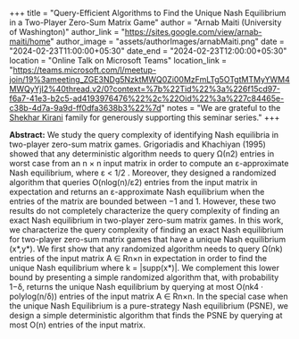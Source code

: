 +++
title = "Query-Efficient Algorithms to Find the Unique Nash Equilibrium in a Two-Player Zero-Sum Matrix Game"
author = "Arnab Maiti (University of Washington)"
author_link = "https://sites.google.com/view/arnab-maiti/home"
author_image = "assets/authorImages/arnabMaiti.png"
date = "2024-02-23T11:00:00+05:30"
date_end = "2024-02-23T12:00:00+05:30"
location = "Online Talk on Microsoft Teams"
location_link = "https://teams.microsoft.com/l/meetup-join/19%3ameeting_ZGE3NDg5NzktMWQ0Zi00MzFmLTg5OTgtMTMyYWM4MWQyYjI2%40thread.v2/0?context=%7b%22Tid%22%3a%226f15cd97-f6a7-41e3-b2c5-ad4193976476%22%2c%22Oid%22%3a%227c84465e-c38b-4d7a-9a9d-ff0dfa3638b3%22%7d"
notes = "We are grateful to the <a href = "https://www.accel.com/people/shekhar-kirani" target= "_blank">Shekhar Kirani</a> family for generously supporting this seminar series."
+++

<b>Abstract:</b>
We study the query complexity of identifying Nash equilibria in two-player zero-sum matrix games. Grigoriadis and 
Khachiyan (1995) showed that any deterministic algorithm needs to query Ω(n2) entries in worst case from an n × n 
input matrix in order to compute an ε-approximate Nash equilibrium, where ε < 1/2 . Moreover, they designed a 
randomized algorithm that queries O(nlog(n)/ε2) entries from the input matrix in expectation and returns an 
ε-approximate Nash equilibrium when the entries of the matrix are bounded between −1 and 1. However, these 
two results do not completely characterize the query complexity of finding an exact Nash equilibrium in 
two-player zero-sum matrix games. In this work, we characterize the query complexity of finding an exact 
Nash equilibrium for two-player zero-sum matrix games that have a unique Nash equilibrium (x*,y*). We first 
show that any randomized algorithm needs to query Ω(nk) entries of the input matrix A ∈ Rn×n in expectation 
in order to find the unique Nash equilibrium where k = |supp(x*)|. We complement this lower bound by presenting 
a simple randomized algorithm that, with probability 1−δ, returns the unique Nash equilibrium by querying at 
most O(nk4 · polylog(n/δ)) entries of the input matrix A ∈ Rn×n. In the special case when the unique Nash 
Equilibrium is a pure-strategy Nash equilibrium (PSNE), we design a simple deterministic algorithm that finds 
the PSNE by querying at most O(n) entries of the input matrix.